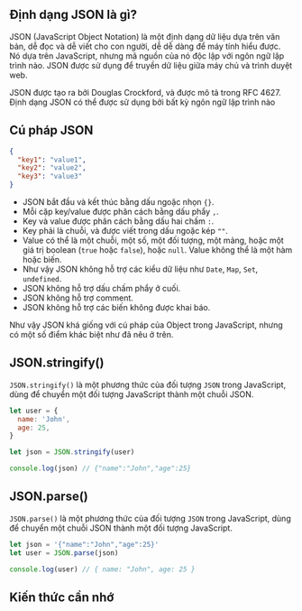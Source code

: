 ## Định dạng JSON là gì?

JSON (JavaScript Object Notation) là một định dạng dữ liệu dựa trên văn bản, dễ đọc và dễ viết cho con người, dễ dễ dàng
để máy tính hiểu được. Nó dựa trên JavaScript, nhưng mã nguồn của nó độc lập với ngôn ngữ lập trình nào. JSON được sử
dụng để truyền dữ liệu giữa máy chủ và trình duyệt web.

JSON được tạo ra bởi Douglas Crockford, và được mô tả trong RFC 4627. Định dạng JSON có thể được sử dụng bởi bất kỳ ngôn
ngữ lập trình nào

## Cú pháp JSON

```json
{
  "key1": "value1",
  "key2": "value2",
  "key3": "value3"
}
```

- JSON bắt đầu và kết thúc bằng dấu ngoặc nhọn `{}`.
- Mỗi cặp key/value được phân cách bằng dấu phẩy `,`.
- Key và value được phân cách bằng dấu hai chấm `:`.
- Key phải là chuỗi, và được viết trong dấu ngoặc kép `""`.
- Value có thể là một chuỗi, một số, một đối tượng, một mảng, hoặc một giá trị boolean (`true` hoặc `false`), hoặc
  `null`. Value không thể là một hàm hoặc biến.
- Như vậy JSON không hỗ trợ các kiểu dữ liệu như `Date`, `Map`, `Set`, `undefined`.
- JSON không hỗ trợ dấu chấm phẩy ở cuối.
- JSON không hỗ trợ comment.
- JSON không hỗ trợ các biến không được khai báo.

Như vậy JSON khá giống với cú pháp của Object trong JavaScript, nhưng có một số điểm khác biệt như đã nêu ở trên.

## JSON.stringify()

`JSON.stringify()` là một phương thức của đối tượng `JSON` trong JavaScript, dùng để chuyển một đối tượng JavaScript
thành một chuỗi JSON.

```javascript
let user = {
  name: 'John',
  age: 25,
}

let json = JSON.stringify(user)

console.log(json) // {"name":"John","age":25}
```

## JSON.parse()

`JSON.parse()` là một phương thức của đối tượng `JSON` trong JavaScript, dùng để chuyển một chuỗi JSON thành một đối
tượng JavaScript.

```javascript
let json = '{"name":"John","age":25}'
let user = JSON.parse(json)

console.log(user) // { name: "John", age: 25 }
```

<div class="lesson-recap">

## Kiến thức cần nhớ

</div>
